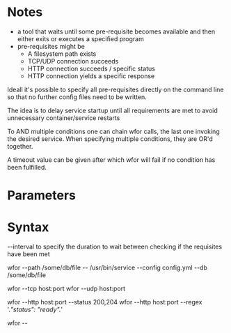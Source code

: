 # Notes
- a tool that waits until some pre-requisite becomes available and then either exits or executes a specified program
- pre-requisites might be
    - A filesystem path exists
    - TCP/UDP connection succeeds
    - HTTP connection succeeds / specific status
    - HTTP connection yields a specific response

Ideall it's possible to specify all pre-requisites directly on the command line so that no further config files need to be written.

The idea is to delay service startup until all requirements are met to avoid unnecessary container/service restarts

To AND multiple conditions one can chain wfor calls, the last one invoking the desired service.
When specifying multiple conditions, they are OR'd together.

A timeout value can be given after which wfor will fail if no condition has been fulfilled.

# Parameters

# Syntax
--interval to specify the duration to wait between checking if the requisites have been met

wfor --path /some/db/file -- /usr/bin/service --config config.yml --db /some/db/file

wfor --tcp host:port 
wfor --udp host:port

wfor --http host:port --status 200,204
wfor --http host:port --regex '.*"status": "ready".*'


wfor --